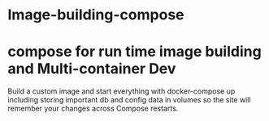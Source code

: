 # Image-building-compose

# compose for run time image building and Multi-container Dev

Build a custom image and start everything with docker-compose up including storing important db and config data in volumes so the site will remember your changes across Compose restarts.
